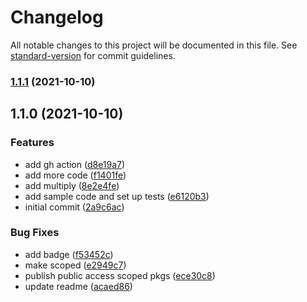 # Changelog

All notable changes to this project will be documented in this file. See [standard-version](https://github.com/conventional-changelog/standard-version) for commit guidelines.

### [1.1.1](https://github.com/mjeightyfive/test-package/compare/1.1.0...1.1.1) (2021-10-10)

## 1.1.0 (2021-10-10)


### Features

* add gh action ([d8e19a7](https://github.com/mjeightyfive/test-package/commit/d8e19a751e21a0c831ed6744cbe71ef892164ecd))
* add more code ([f1401fe](https://github.com/mjeightyfive/test-package/commit/f1401fea9f09b196dfec9a65ae2e744f88986622))
* add multiply ([8e2e4fe](https://github.com/mjeightyfive/test-package/commit/8e2e4fe2f684c2f4db02665b5a0ffbc12c4fdacc))
* add sample code and set up tests ([e6120b3](https://github.com/mjeightyfive/test-package/commit/e6120b3f31bd5402a1a8455d0dc255410e9146bf))
* initial commit ([2a9c6ac](https://github.com/mjeightyfive/test-package/commit/2a9c6acfb75fe4d4cd8acd19f8525c02af967ab4))


### Bug Fixes

* add badge ([f53452c](https://github.com/mjeightyfive/test-package/commit/f53452c49cbd66d79860337b253234d08db671ec))
* make scoped ([e2949c7](https://github.com/mjeightyfive/test-package/commit/e2949c77c2fb18a7a1b30cd845fd472ea3b44741))
* publish public access scoped pkgs ([ece30c8](https://github.com/mjeightyfive/test-package/commit/ece30c887347c8c6ae6006072b87cc3c785c8060))
* update readme ([acaed86](https://github.com/mjeightyfive/test-package/commit/acaed860a44e31bef4808d4ccd4d943d3b162e4f))
